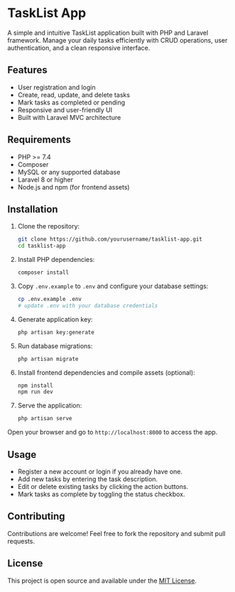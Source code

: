 # TaskList App

A simple and intuitive TaskList application built with PHP and Laravel framework. Manage your daily tasks efficiently with CRUD operations, user authentication, and a clean responsive interface.

## Features

- User registration and login
- Create, read, update, and delete tasks
- Mark tasks as completed or pending
- Responsive and user-friendly UI
- Built with Laravel MVC architecture

## Requirements

- PHP >= 7.4
- Composer
- MySQL or any supported database
- Laravel 8 or higher
- Node.js and npm (for frontend assets)

## Installation

1. Clone the repository:
   ```bash
   git clone https://github.com/yourusername/tasklist-app.git
   cd tasklist-app
   ```

2. Install PHP dependencies:
   ```bash
   composer install
   ```

3. Copy `.env.example` to `.env` and configure your database settings:
   ```bash
   cp .env.example .env
   # update .env with your database credentials
   ```

4. Generate application key:
   ```bash
   php artisan key:generate
   ```

5. Run database migrations:
   ```bash
   php artisan migrate
   ```

6. Install frontend dependencies and compile assets (optional):
   ```bash
   npm install
   npm run dev
   ```

7. Serve the application:
   ```bash
   php artisan serve
   ```

Open your browser and go to `http://localhost:8000` to access the app.

## Usage

- Register a new account or login if you already have one.
- Add new tasks by entering the task description.
- Edit or delete existing tasks by clicking the action buttons.
- Mark tasks as complete by toggling the status checkbox.

## Contributing

Contributions are welcome! Feel free to fork the repository and submit pull requests.

## License

This project is open source and available under the [MIT License](LICENSE).

```
